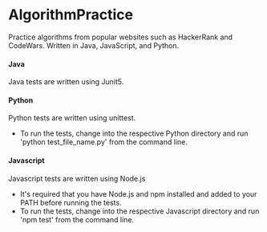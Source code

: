 # AlgorithmPractice
Practice algorithms from popular websites such as HackerRank and CodeWars. Written in Java, JavaScript, and Python.

#### Java
Java tests are written using Junit5.

#### Python
Python tests are written using unittest.
- To run the tests, change into the respective Python directory and run 'python test_file_name.py' from the command line.

#### Javascript
Javascript tests are written using Node.js
- It's required that you have Node.js and npm installed and added to your PATH before running the tests.
- To run the tests, change into the respective Javascript directory and run 'npm test' from the command line.
